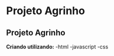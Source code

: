 
# Projeto Agrinho #

## Projeto Agrinho ##

**Criando utilizando:**
    -html
    -javascript
    -css
    

